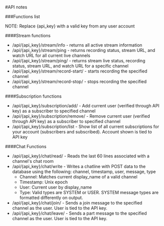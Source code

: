 #API notes

###Functions list

NOTE: Replace {api_key} with a valid key from any user account

####Stream functions

  - /api/{api_key}/stream/info - returns all active stream information
  - /api/{api_key}/stream/ping - returns recording status, stream URL, and watch URL for all current live channels
  - /api/{api_key}/stream/ping/<displayname> - returns stream live status, recording status, stream URL, and watch URL for a specific channel
  - /api/{api_key}/stream/record-start/<displayname> - starts recording the specified channel
  - /api/{api_key}/stream/record-stop/<displayname> - stops recording the specified channel

####Subscription functions

  - /api/{api_key}/subscription/add/<displayname> - Add current user (verified through API key) as a subscriber to specified channel
  - /api/{api_key}/subscription/remove/<displayname> - Remove current user (verified through API key) as a subscriber to specified channel
  - /api/{api_key}/subscription/list - Show list of all current subscriptions for your account (subscribers and subscribed). Account shown is tied to API key

####Chat Functions

- /api/{api_key}/chat/read/<displayname> - Reads the last 60 lines associated with a channel's chat room
- /api/{api_key}/chat/write - Writes a chatline with POST data to the database using the following: channel, timestamp, user, message, type
  - Channel: Matches current display_name of a valid channel
  - Timestamp: Unix epoch
  - User: Current user by display_name
  - Type: Valid types are SYSTEM or USER. SYSTEM message types are formatted differently on output.
- /api/{api_key}/chat/join/<displayname> - Sends a join message to the specified channel as the user. User is tied to the API key.
- /api/{api_key}/chat/leave/<displayname> - Sends a part message to the specified channel as the user. User is tied to the API key.

